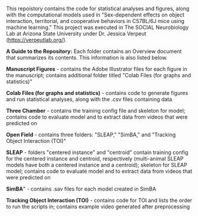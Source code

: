 This repoistory contains the code for statistical analyses and figures, along with the computational models used in "Sex-dependent effects on object interaction, territorial, and cooperative behaviors in C57BL/6J mice using machine learning." This project was executed in The SOCIAL Neurobiology Lab at Arizona State University under Dr. Jessica Verpeut (https://verpeutlab.org/).

**A Guide to the Repository:**
Each folder contains an Overview document that summarizes its contents. This information is also listed below.

**Manuscript Figures** - contains the Adobe Illustrator files for each figure in the manuscript; contains additional folder titled "Colab Files (for graphs and statistics)"

**Colab Files (for graphs and statistics)** - contains code to generate figures and run statistical analyses, along with the .csv files containing data

**Three Chamber** - contains the training config file and skeleton for model; contains code to evaluate model and to extract data from videos that were predicted on

**Open Field** - contains three folders: "SLEAP," "SimBA," and "Tracking Object Interaction (TOI)"

**SLEAP** - folders "centered instance" and "centroid" contain training config for the centered instance and centroid, respectively (multi-animal SLEAP models have both a centered instance and a centroid); skeleton for SLEAP model; contains code to evaluate model and to extract data from videos that were predicted on

**SimBA**" - contains .sav files for each model created in SimBA

**Tracking Object Interaction (TOI)** - contains code for TOI and lists the order to run the scripts in; contains example video generated after preprocessing
